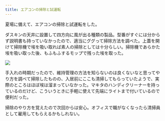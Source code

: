 ```yaml
---
title: エアコンの掃除と試運転
---
```

夏場に備えて、エアコンの掃除と試運転をした。

ダスキンの天井に設置して四方向に風が出る種類の製品。型番がすぐには分からず説明書も持っていなかったので、適当にググって掃除方法を調べた。上蓋を開けて掃除機で埃を吸い取れば素人の掃除としては十分らしい。掃除機であらかた埃を吸い取った後、もふもふするモップで残った埃を取った。

![](https://lh3.googleusercontent.com/docs/ADP-6oGV8_V3Dl35TSv_Opui85Bml50TdLuRTZHzic0hFS2pY1nOvOOfaPAv1D1K1RMwXGFTshxC6sUINV8Ih7P0l0NRxReedH6QcPtSJp0BBW0PR-8k9W5k_zc87CknmSDlnePCLI-KO3xy87hleZ7_3qcp-WdlHzd31T3eocjKXK6znSCNDQJA1ph2IPRsoxk1UBRLljoPDRklSm0kxB0uAq5R5u8fJURgpEPBOvhnrTj4l-xu1gw7v4Mu99jxhWgWjXiLKJfEWo-V7xg9WT8oow8o3O0NEYel-LrXXw1z-oQbLyeTEcc7ISp4GZPh_ZobN8671ZCPg0Cjtb5ic7C8NB_wtrXs4B3zjvEPabwgghpqXR9oeWOZrJSafkFgePyZ3XFVTQ5LL1pFFAyeh0cRZ8JmGagH-wV_Ehjt60kxVseeEY1Yj0MjcWjnLJ3q5WU4V9Pga6VyKaLHR8ymK4h0I6BIPVQ-yRWPAKlcjoxVvxEPkMSZt2YVmGbKziQVD8yDBLHQjcDxUPDr2MZOW3ZuH4NkND974M0Zwg_omPdB9QIvxrQxLMAcZstpAR3ExLmNldGAgZ89ZDXDT_giUcx6TmvhycXoIRGetqDlW2Fmk5ZZJILWAIhm1qw0m3pwhSgfQ704RAP8jDiQZDtO5lp96tMGAxqp-rot6IRbTBXC7Yy5jQrkqzeB-b9SjLUq1zLd3HYlX5vMbxnz7lhjVK-1Cx-WpB9uY3Rweo7tQ1hvZqW-q5990z_y89tGGPsz424uSn9-pLn3phQzZdrWE9-bhuCcW_RyXuaOXPTg9_f9EWLXE1UrpjVhLncGe93PaD7ioZ2MH1FPSFX9v8zJR8D8zAim0L2VEntcKu13V8V_Erf6QEX9_BkhTg_sKoMSeVCfZZSM2XWi3vf9GsbYZtw2m7MesJAwhe0tAfBc3z4v150RE4XBqiM_vDWCFq07hiVi_n_rL_78J7Waw8cy5Cxl7-nkGUdHoazd0Cwla1VycfyS0dIswwT_vxfED0rhA6BnEj-t7t8ZCLf8gtdMplrS-TTf2FCAGDvIj_3cV234amzG2xjqurDxil-Eu0cvIDKAo3fupla_YYSEUmeyTcVwoUpLQ2vtLBMyixY2KtAbhcEjg9-MN2bkTSa9G281Dk653ypygXhykYEofQoIXGrAf147sD9mRT1nsF1Yhdep4kNxWHhmdl0ZRxMSUhhOcHUIbeRkydBRbka7KOshIXeREFJwvwLwFkgQ6nf90Mjx7LIBzrBC)

手入れの時期だったので、維持管理の方法を知らないのは良くないなと思ってやり方を調べて掃除したものの、入居前にここも清掃してもらっていたようで、実際のところはほぼ埃は溜まっていなかった。マキタのハンディクリーナーを持っているのだけど、こういうときに手軽に使えて先端にライトまで付いているので便利だった。

掃除のやり方を覚えたので次回からは安心。オフィスで職がなくなったら清掃員として雇用してもらえるかもしれない。
